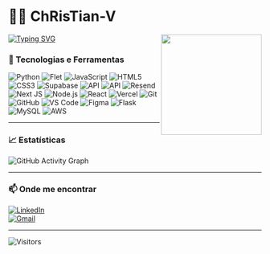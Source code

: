 # ​​​✌🏿​ ChRisTian-V

[![Typing SVG](https://readme-typing-svg.herokuapp.com?color=5CF7FF&size=22&center=true&vCenter=true&width=500&lines=Olá,+eu+sou+Christian+Vinicius;Desenvolvedor+Full+Stack;Python+|+JavaScript+|+IA)](https://git.io/typing-svg)
<img src="https://media.giphy.com/media/WUlplcMpOCEmTGBtBW/giphy.gif" align="right" width="200">

### ​​📶 Tecnologias e Ferramentas  
![Python](https://img.shields.io/badge/Python-3776AB?style=for-the-badge&logo=python&logoColor=white)
![Flet](https://img.shields.io/badge/Flet-02569B?style=for-the-badge&logo=python&logoColor=white)
![JavaScript](https://img.shields.io/badge/JavaScript-F7DF1E?style=for-the-badge&logo=javascript&logoColor=black)
![HTML5](https://img.shields.io/badge/HTML5-E34F26?style=for-the-badge&logo=html5&logoColor=white)
![CSS3](https://img.shields.io/badge/CSS3-1572B6?style=for-the-badge&logo=css3&logoColor=white)
![Supabase](https://img.shields.io/badge/Supabase-3ECF8E?style=for-the-badge&logo=supabase&logoColor=white)
![API](https://img.shields.io/badge/API-005571?style=for-the-badge&logo=fastapi&logoColor=white)
![API](https://img.shields.io/badge/API-005571?style=for-the-badge)
![Resend](https://img.shields.io/badge/Resend-000000?style=for-the-badge&logoColor=white)
![Next JS](https://img.shields.io/badge/Next.js-000000?style=for-the-badge&logo=nextdotjs&logoColor=white)
![Node.js](https://img.shields.io/badge/Node.js-339933?style=for-the-badge&logo=nodedotjs&logoColor=white)
![React](https://img.shields.io/badge/React-61DAFB?style=for-the-badge&logo=react&logoColor=black)
![Vercel](https://img.shields.io/badge/Vercel-000000?style=for-the-badge&logo=vercel&logoColor=white)
![Git](https://img.shields.io/badge/Git-F05032?style=for-the-badge&logo=git&logoColor=white)
![GitHub](https://img.shields.io/badge/GitHub-181717?style=for-the-badge&logo=github&logoColor=white)
![VS Code](https://img.shields.io/badge/VS%20Code-0078D4?style=for-the-badge&logo=visual-studio-code&logoColor=white)
![Figma](https://img.shields.io/badge/Figma-F24E1E?style=for-the-badge&logo=figma&logoColor=white)
![Flask](https://img.shields.io/badge/Flask-000000?style=for-the-badge&logo=flask&logoColor=white)
![MySQL](https://img.shields.io/badge/MySQL-005C84?style=for-the-badge&logo=mysql&logoColor=white)
![AWS](https://img.shields.io/badge/AWS-232F3E?style=for-the-badge&logo=amazon-aws&logoColor=white)


---

### 📈 Estatísticas  




![GitHub Activity Graph](https://github-readme-activity-graph.vercel.app/graph?username=ChRisTian-V&theme=react-dark)  

---

### 📫 Onde me encontrar  

[![LinkedIn](https://img.shields.io/badge/LinkedIn-0077B5?style=for-the-badge&logo=linkedin&logoColor=white)](https://www.linkedin.com/in/christian-vinicius-285a78243/)  
[![Gmail](https://img.shields.io/badge/Gmail-D14836?style=for-the-badge&logo=gmail&logoColor=white)](mailto:christianviniolisant@gmail.com)  

---

![Visitors](https://komarev.com/ghpvc/?username=ChRisTian-V&color=blue)

